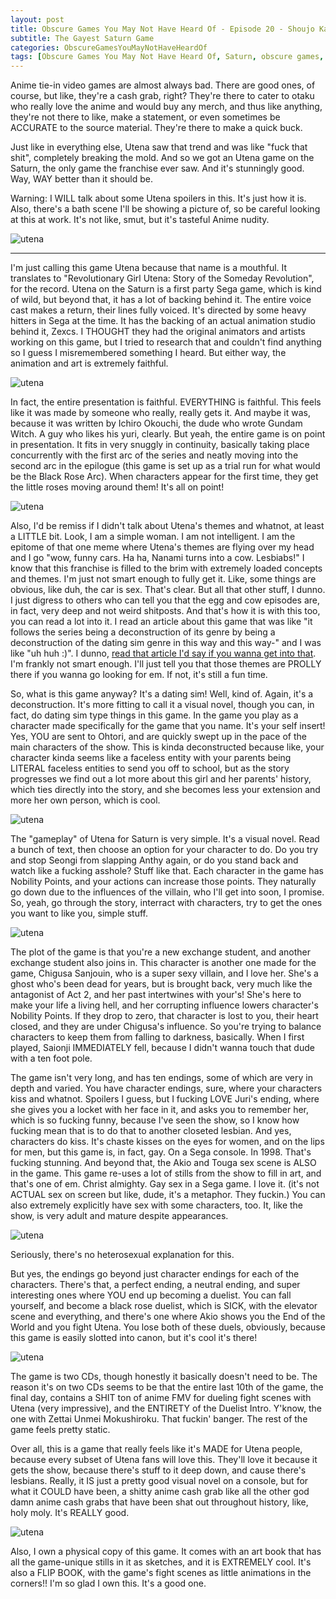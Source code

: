 ```yaml
---
layout: post
title: Obscure Games You May Not Have Heard Of - Episode 20 - Shoujo Kakumei Utena - Itsuka Kakumei Sareru Monogatari
subtitle: The Gayest Saturn Game
categories: ObscureGamesYouMayNotHaveHeardOf
tags: [Obscure Games You May Not Have Heard Of, Saturn, obscure games, Visual Novel, Utena, Yuri]
---
```


Anime tie-in video games are almost always bad. There are good ones, of course, but like, they're a cash grab, right? They're there to cater to otaku who really love the anime and would buy any merch, and thus like anything, they're not there to like, make a statement, or even sometimes be ACCURATE to the source material. They're there to make a quick buck.

Just like in everything else, Utena saw that trend and was like "fuck that shit", completely breaking the mold. And so we got an Utena game on the Saturn, the only game the franchise ever saw. And it's stunningly good. Way, WAY better than it should be.

Warning: I WILL talk about some Utena spoilers in this. It's just how it is. Also, there's a bath scene I'll be showing a picture of, so be careful looking at this at work. It's not like, smut, but it's tasteful Anime nudity.

<img src="https://imgur.com/l9jifbc.png" alt="utena">

---

I'm just calling this game Utena because that name is a mouthful. It translates to "Revolutionary Girl Utena: Story of the Someday Revolution", for the record. Utena on the Saturn is a first party Sega game, which is kind of wild, but beyond that, it has a lot of backing behind it. The entire voice cast makes a return, their lines fully voiced. It's directed by some heavy hitters in Sega at the time. It has the backing of an actual animation studio behind it, Zexcs. I THOUGHT they had the original animators and artists working on this game, but I tried to research that and couldn't find anything so I guess I misremembered something I heard. But either way, the animation and art is extremely faithful.


<img src="https://imgur.com/YkpElJP.png" alt="utena">


In fact, the entire presentation is faithful. EVERYTHING is faithful. This feels like it was made by someone who really, really gets it. And maybe it was, because it was written by Ichiro Okouchi, the dude who wrote Gundam Witch. A guy who likes his yuri, clearly. But yeah, the entire game is on point in presentation. It fits in very snuggly in continuity, basically taking place concurrently with the first arc of the series and neatly moving into the second arc in the epilogue (this game is set up as a trial run for what would be the Black Rose Arc). When characters appear for the first time, they get the little roses moving around them! It's all on point!


<img src="https://imgur.com/rJbW0rj.png" alt="utena">


Also, I'd be remiss if I didn't talk about Utena's themes and whatnot, at least a LITTLE bit. Look, I am a simple woman. I am not intelligent. I am the epitome of that one meme where Utena's themes are flying over my head and I go "wow, funny cars. Ha ha, Nanami turns into a cow. Lesbiabs!" I know that this franchise is filled to the brim with extremely loaded concepts and themes. I'm just not smart enough to fully get it. Like, some things are obvious, like duh, the car is sex. That's clear. But all that other stuff, I dunno. I just digress to others who can tell you that the egg and cow episodes are, in fact, very deep and not weird shitposts. And that's how it is with this too, you can read a lot into it. I read an article about this game that was like "it follows the series being a deconstruction of its genre by being a deconstruction of the dating sim genre in this way and this way-" and I was like "uh huh :)". I dunno, <a href="http://www.hardcoregaming101.net/shoujo-kakumei-utena-itsuka-kakumeisareru-monogatari/">read that article I'd say if you wanna get into that</a>. I'm frankly not smart enough. I'll just tell you that those themes are PROLLY there if you wanna go looking for em. If not, it's still a fun time.

 So, what is this game anyway? It's a dating sim! Well, kind of. Again, it's a deconstruction. It's more fitting to call it a visual novel, though you can, in fact, do dating sim type things in this game. In the game you play as a character made specifically for the game that you name. It's your self insert! Yes, YOU are sent to Ohtori, and are quickly swept up in the pace of the main characters of the show. This is kinda deconstructed because like, your character kinda seems like a faceless entity with your parents being LITERAL faceless entities to send you off to school, but as the story progresses we find out a lot more about this girl and her parents' history, which ties directly into the story, and she becomes less your extension and more her own person, which is cool.

<img src="https://imgur.com/9suzY12.png" alt="utena">

The "gameplay" of Utena for Saturn is very simple. It's a visual novel. Read a bunch of text, then choose an option for your character to do. Do you try and stop Seongi from slapping Anthy again, or do you stand back and watch like a fucking asshole? Stuff like that. Each character in the game has Nobility Points, and your actions can increase those points. They naturally go down due to the influences of the villain, who I'll get into soon, I promise. So, yeah, go through the story, interract with characters, try to get the ones you want to like you, simple stuff.

<img src="https://imgur.com/oZ2zQNP.png" alt="utena">

The plot of the game is that you're a new exchange student, and another exchange student also joins in. This character is another one made for the game, Chigusa Sanjouin, who is a super sexy villain, and I love her. She's a ghost who's been dead for years, but is brought back, very much like the antagonist of Act 2, and her past intertwines with your's! She's here to make your life a living hell, and her corrupting influence lowers character's Nobility Points. If they drop to zero, that character is lost to you, their heart closed, and they are under Chigusa's influence. So you're trying to balance characters to keep them from falling to darkness, basically. When I first played, Saionji IMMEDIATELY fell, because I didn't wanna touch that dude with a ten foot pole.

The game isn't very long, and has ten endings, some of which are very in depth and varied. You have character endings, sure, where your characters kiss and whatnot. Spoilers I guess, but I fucking LOVE Juri's ending, where she gives you a locket with her face in it, and asks you to remember her, which is so fucking funny, because I've seen the show, so I know how fucking mean that is to do that to another closeted lesbian. And yes, characters do kiss. It's chaste kisses on the eyes for women, and on the lips for men, but this game is, in fact, gay. On a Sega console. In 1998. That's fucking stunning. And beyond that, the Akio and Touga sex scene is ALSO in the game. This game re-uses a lot of stills from the show to fill in art, and that's one of em. Christ almighty. Gay sex in a Sega game. I love it. (it's not ACTUAL sex on screen but like, dude, it's a metaphor. They fuckin.) You can also extremely explicitly have sex with some characters, too. It, like the show, is very adult and mature despite appearances.

<img src="https://imgur.com/JoP3rdq.png" alt="utena">

Seriously, there's no heterosexual explanation for this.

But yes, the endings go beyond just character endings for each of the characters. There's that, a perfect ending, a neutral ending, and super interesting ones where YOU end up becoming a duelist. You can fall yourself, and become a black rose duelist, which is SICK, with the elevator scene and everything, and there's one where Akio shows you the End of the World and you fight Utena. You lose both of these duels, obviously, because this game is easily slotted into canon, but it's cool it's there!

<img src="https://imgur.com/uIkzpEv.png" alt="utena">

The game is two CDs, though honestly it basically doesn't need to be. The reason it's on two CDs seems to be that the entire last 10th of the game, the final day, contains a SHIT ton of anime FMV for dueling fight scenes with Utena (very impressive), and the ENTIRETY of the Duelist Intro. Y'know, the one with Zettai Unmei Mokushiroku. That fuckin' banger. The rest of the game feels pretty static.

Over all, this is a game that really feels like it's MADE for Utena people, because every subset of Utena fans will love this. They'll love it because it gets the show, because there's stuff to it deep down, and cause there's lesbians. Really, it IS just a pretty good visual novel on a console, but for what it COULD have been, a shitty anime cash grab like all the other god damn anime cash grabs that have been shat out throughout history, like, holy moly. It's REALLY good.

<img src="https://imgur.com/go26fya.png" alt="utena">

Also, I own a physical copy of this game. It comes with an art book that has all the game-unique stills in it as sketches, and it is EXTREMELY cool. It's also a FLIP BOOK, with the game's fight scenes as little animations in the corners!! I'm so glad I own this. It's a good one.